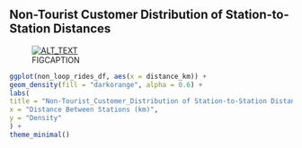 ## Non-Tourist Customer Distribution of Station-to-Station Distances

<figure class="float-right">
  <a href="../Non-Tourist_Customer_Distribution_of_Station-to-Station_Distance.png" target="_blank" title="Select image to open full sized chart">
  <img src="../thumbnail/Non-Tourist_Customer_Distribution_of_Station-to-Station_Distance.png" alt="ALT_TEXT">
  </a>
  <figcaption>
  FIGCAPTION
  </figcaption>
</figure>




```R
ggplot(non_loop_rides_df, aes(x = distance_km)) + 
geom_density(fill = "darkorange", alpha = 0.6) +
labs(
title = "Non-Tourist_Customer_Distribution of Station-to-Station Distances",
x = "Distance Between Stations (km)",
y = "Density"
) +
theme_minimal()
```

